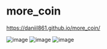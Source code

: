 # more_coin
https://daniil861.github.io/more_coin/

![image](https://user-images.githubusercontent.com/90471703/177052643-1e2a9bee-56ac-408a-89dc-b201effcd0ed.png)
![image](https://user-images.githubusercontent.com/90471703/177052657-89bd05e1-6184-4f92-be48-71dc38af9dfe.png)
![image](https://user-images.githubusercontent.com/90471703/177052691-ed5b08ba-1fb9-4ec6-bd40-2ed9758b7bf9.png)
